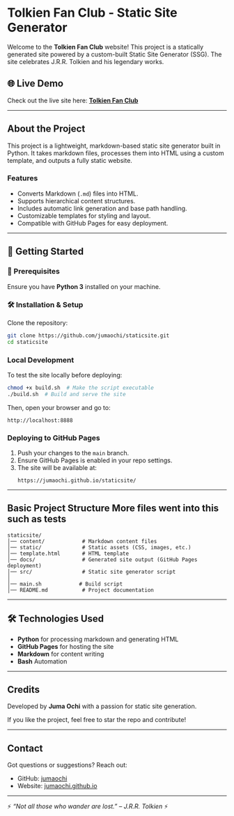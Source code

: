 # Tolkien Fan Club - Static Site Generator

Welcome to the **Tolkien Fan Club** website! This project is a statically generated site powered by a custom-built Static Site Generator (SSG). The site celebrates J.R.R. Tolkien and his legendary works.

## 🌐 Live Demo
Check out the live site here: **[Tolkien Fan Club](https://jumaochi.github.io/staticsite/)**

---

##  About the Project
This project is a lightweight, markdown-based static site generator built in Python. It takes markdown files, processes them into HTML using a custom template, and outputs a fully static website.

###  Features
- Converts Markdown (`.md`) files into HTML.
- Supports hierarchical content structures.
- Includes automatic link generation and base path handling.
- Customizable templates for styling and layout.
- Compatible with GitHub Pages for easy deployment.

---

## 🚀 Getting Started
### 🔧 Prerequisites
Ensure you have **Python 3** installed on your machine.

### 🛠 Installation & Setup
Clone the repository:
```bash
git clone https://github.com/jumaochi/staticsite.git
cd staticsite
```

###  Local Development
To test the site locally before deploying:
```bash
chmod +x build.sh  # Make the script executable
./build.sh  # Build and serve the site
```
Then, open your browser and go to:
```
http://localhost:8888
```

###  Deploying to GitHub Pages
1. Push your changes to the `main` branch.
2. Ensure GitHub Pages is enabled in your repo settings.
3. The site will be available at:
   ```
   https://jumaochi.github.io/staticsite/
   ```

---

##  Basic Project Structure More files went into this such as tests
```
staticsite/
│── content/            # Markdown content files
│── static/             # Static assets (CSS, images, etc.)
│── template.html       # HTML template
│── docs/               # Generated site output (GitHub Pages deployment)
│── src/                # Static site generator script
│        
│── main.sh            # Build script
│── README.md           # Project documentation
```

---

## 🛠 Technologies Used
- **Python** for processing markdown and generating HTML
- **GitHub Pages** for hosting the site
- **Markdown** for content writing
- **Bash** Automation
---

##  Credits
Developed by **Juma Ochi** with a passion for static site generation.

If you like the project, feel free to star  the repo and contribute!

---

##  Contact
Got questions or suggestions? Reach out:
- GitHub: [jumaochi](https://github.com/jumaochi)
- Website: [jumaochi.github.io](https://jumaochi.github.io/juma.github.io/)

---

⚡ _“Not all those who wander are lost.” – J.R.R. Tolkien_ ⚡

